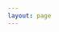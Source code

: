 ```yaml
---
layout: page
---
```


<script setup>
import {
  VPTeamPage,
  VPTeamPageTitle,
  VPTeamMembers
} from 'vitepress/theme'

const members = [
  {
    avatar: 'https://github.com/tdelavoux.png',
    name: 'Thibault',
    title: 'Creator',
    links: [
      { icon: 'github', link: 'https://github.com/tdelavoux' },
    ]
  },
  {
    avatar: 'https://github.com/nathanaelhoun.png',
    name: 'Nathanaël',
    title: 'Contributor',
    links: [
      {icon: 'github', link: 'https://github.com/nathanaelhoun'}
    ]
  },
   {
    avatar: 'https://github.com/asturo.png',
    name: 'Arthur',
    title: 'Contributor',
    links: [
      {icon: 'github', link: 'https://github.com/Asturo'}
    ]
  }
]
</script>

<VPTeamPage>
  <VPTeamPageTitle>
    <template #title>
      Our Team
    </template>
    <template #lead>
      The development of Arise is pushed by these people, when they feel they are in the mood
    </template>
  </VPTeamPageTitle>
  <VPTeamMembers
    :members="members"
  />
</VPTeamPage>
